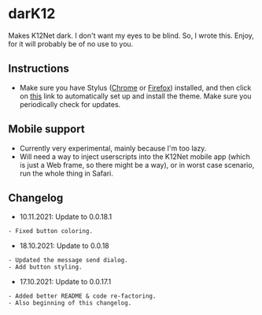 # darK12

Makes K12Net dark.
I don't want my eyes to be blind. So, I wrote this.
Enjoy, for it will probably be of no use to you.

## Instructions

- Make sure you have Stylus ([Chrome](https://chrome.google.com/webstore/detail/stylus/clngdbkpkpeebahjckkjfobafhncgmne?hl=en) or [Firefox](https://addons.mozilla.org/en-US/firefox/addon/styl-us/)) installed, and then click on [this](https://github.com/iblowmymind/userstyles/raw/main/src/darK12/darK12.user.css) link to automatically set up and install the theme. Make sure you periodically check for updates.

## Mobile support

- Currently very experimental, mainly because I'm too lazy.
- Will need a way to inject userscripts into the K12Net mobile app (which is just a Web frame, so there might be a way), or in worst case scenario, run the whole thing in Safari.

## Changelog

- 10.11.2021: Update to 0.0.18.1

```
- Fixed button coloring.
```

- 18.10.2021: Update to 0.0.18

```
- Updated the message send dialog.
- Add button styling.
```

- 17.10.2021: Update to 0.0.17.1

```
- Added better README & code re-factoring.
- Also beginning of this changelog.
```

